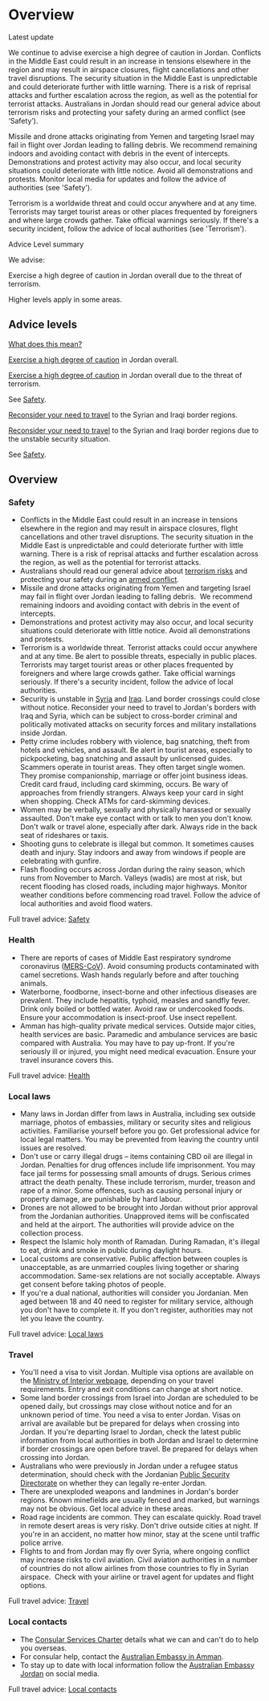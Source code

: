 # Overview

Latest update

We continue to advise exercise a high degree of caution in Jordan. Conflicts in the Middle East could result in an increase in tensions elsewhere in the region and may result in airspace closures, flight cancellations and other travel disruptions. The security situation in the Middle East is unpredictable and could deteriorate further with little warning. There is a risk of reprisal attacks and further escalation across the region, as well as the potential for terrorist attacks. Australians in Jordan should read our general advice about terrorism risks and protecting your safety during an armed conflict (see ‘Safety’).  
  
Missile and drone attacks originating from Yemen and targeting Israel may fail in flight over Jordan leading to falling debris. We recommend remaining indoors and avoiding contact with debris in the event of intercepts. Demonstrations and protest activity may also occur, and local security situations could deteriorate with little notice. Avoid all demonstrations and protests. Monitor local media for updates and follow the advice of authorities (see 'Safety').  
  
Terrorism is a worldwide threat and could occur anywhere and at any time. Terrorists may target tourist areas or other places frequented by foreigners and where large crowds gather. Take official warnings seriously. If there's a security incident, follow the advice of local authorities (see 'Terrorism').

Advice Level summary

We advise:

Exercise a high degree of caution in Jordan overall due to the threat of terrorism.

Higher levels apply in some areas.

## Advice levels

[What does this mean?](/before-you-go/travel-advice-explained/)

[Exercise a high degree of caution](https://www.smartraveller.gov.au/consular-services/travel-advice-explained#level2) in Jordan overall.

[Exercise a high degree of caution](https://www.smartraveller.gov.au/consular-services/travel-advice-explained#level2) in Jordan overall due to the threat of terrorism.

See [Safety](#safety).

[Reconsider your need to travel](https://www.smartraveller.gov.au/consular-services/travel-advice-explained#level3) to the Syrian and Iraqi border regions.

[Reconsider your need to travel](https://www.smartraveller.gov.au/consular-services/travel-advice-explained#level3) to the Syrian and Iraqi border regions due to the unstable security situation.

See [Safety](#safety).

## Overview

### Safety

* Conflicts in the Middle East could result in an increase in tensions elsewhere in the region and may result in airspace closures, flight cancellations and other travel disruptions. The security situation in the Middle East is unpredictable and could deteriorate further with little warning. There is a risk of reprisal attacks and further escalation across the region, as well as the potential for terrorist attacks.
* Australians should read our general advice about [terrorism risks](https://aus01.safelinks.protection.outlook.com/?url=https%3A%2F%2Fwww.smartraveller.gov.au%2Fbefore-you-go%2Fsafety%2Fterrorism&data=05%7C02%7Ctravel.advice%40dfat.gov.au%7C16c8c58f64de46df6caa08ddb1e93e18%7C9b7f23b30e8347a58a40ffa8a6fea536%7C0%7C0%7C638862337525088846%7CUnknown%7CTWFpbGZsb3d8eyJFbXB0eU1hcGkiOnRydWUsIlYiOiIwLjAuMDAwMCIsIlAiOiJXaW4zMiIsIkFOIjoiTWFpbCIsIldUIjoyfQ%3D%3D%7C0%7C%7C%7C&sdata=5u8W%2FTVyGCdsRRl%2BmayaLkV%2FmR20Ls1LkH0pckMjk2w%3D&reserved=0) and protecting your safety during an [armed conflict](https://aus01.safelinks.protection.outlook.com/?url=https%3A%2F%2Fwww.smartraveller.gov.au%2Fbefore-you-go%2Fstaying-safe%2Farmed-conflict&data=05%7C02%7Ctravel.advice%40dfat.gov.au%7C16c8c58f64de46df6caa08ddb1e93e18%7C9b7f23b30e8347a58a40ffa8a6fea536%7C0%7C0%7C638862337525123454%7CUnknown%7CTWFpbGZsb3d8eyJFbXB0eU1hcGkiOnRydWUsIlYiOiIwLjAuMDAwMCIsIlAiOiJXaW4zMiIsIkFOIjoiTWFpbCIsIldUIjoyfQ%3D%3D%7C0%7C%7C%7C&sdata=xb7cAVOyMbxADT4V5Ll%2BRFOpW3qDG7nKTx0EB5CCHME%3D&reserved=0).
* Missile and drone attacks originating from Yemen and targeting Israel may fail in flight over Jordan leading to falling debris.  We recommend remaining indoors and avoiding contact with debris in the event of intercepts.
* Demonstrations and protest activity may also occur, and local security situations could deteriorate with little notice. Avoid all demonstrations and protests.
* Terrorism is a worldwide threat. Terrorist attacks could occur anywhere and at any time. Be alert to possible threats, especially in public places. Terrorists may target tourist areas or other places frequented by foreigners and where large crowds gather. Take official warnings seriously. If there's a security incident, follow the advice of local authorities.
* Security is unstable in [Syria](/destinations/middle-east/syria "Syria") and [Iraq](/destinations/middle-east/iraq "Iraq"). Land border crossings could close without notice. Reconsider your need to travel to Jordan's borders with Iraq and Syria, which can be subject to cross-border criminal and politically motivated attacks on security forces and military installations inside Jordan.
* Petty crime includes robbery with violence, bag snatching, theft from hotels and vehicles, and assault. Be alert in tourist areas, especially to pickpocketing, bag snatching and assault by unlicensed guides. Scammers operate in tourist areas. They often target single women. They promise companionship, marriage or offer joint business ideas. Credit card fraud, including card skimming, occurs. Be wary of approaches from friendly strangers. Always keep your card in sight when shopping. Check ATMs for card-skimming devices.
* Women may be verbally, sexually and physically harassed or sexually assaulted. Don't make eye contact with or talk to men you don't know. Don't walk or travel alone, especially after dark. Always ride in the back seat of rideshares or taxis.
* Shooting guns to celebrate is illegal but common. It sometimes causes death and injury. Stay indoors and away from windows if people are celebrating with gunfire.
* Flash flooding occurs across Jordan during the rainy season, which runs from November to March. Valleys (wadis) are most at risk, but recent flooding has closed roads, including major highways. Monitor weather conditions before commencing road travel. Follow the advice of local authorities and avoid flood waters.

Full travel advice: [Safety](#safety)

### Health

* There are reports of cases of Middle East respiratory syndrome coronavirus ([MERS-CoV](https://www.who.int/news-room/fact-sheets/detail/middle-east-respiratory-syndrome-coronavirus-(mers-cov))). Avoid consuming products contaminated with camel secretions. Wash hands regularly before and after touching animals.
* Waterborne, foodborne, insect-borne and other infectious diseases are prevalent. They include hepatitis, typhoid, measles and sandfly fever. Drink only boiled or bottled water. Avoid raw or undercooked foods. Ensure your accommodation is insect-proof. Use insect repellent.
* Amman has high-quality private medical services. Outside major cities, health services are basic. Paramedic and ambulance services are basic compared with Australia. You may have to pay up-front. If you're seriously ill or injured, you might need medical evacuation. Ensure your travel insurance covers this.

Full travel advice: [Health](#health)

### Local laws

* Many laws in Jordan differ from laws in Australia, including sex outside marriage, photos of embassies, military or security sites and religious activities. Familiarise yourself before you go. Get professional advice for local legal matters. You may be prevented from leaving the country until issues are resolved.
* Don't use or carry illegal drugs – items containing CBD oil are illegal in Jordan. Penalties for drug offences include life imprisonment. You may face jail terms for possessing small amounts of drugs. Serious crimes attract the death penalty. These include terrorism, murder, treason and rape of a minor. Some offences, such as causing personal injury or property damage, are punishable by hard labour.
* Drones are not allowed to be brought into Jordan without prior approval from the Jordanian authorities. Unapproved items will be confiscated and held at the airport. The authorities will provide advice on the collection process.
* Respect the Islamic holy month of Ramadan. During Ramadan, it's illegal to eat, drink and smoke in public during daylight hours.
* Local customs are conservative. Public affection between couples is unacceptable, as are unmarried couples living together or sharing accommodation. Same-sex relations are not socially acceptable. Always get consent before taking photos of people.
* If you're a dual national, authorities will consider you Jordanian. Men aged between 18 and 40 need to register for military service, although you don't have to complete it. If you don't register, authorities may not let you leave the country.

Full travel advice: [Local laws](#local-laws)

### Travel

* You'll need a visa to visit Jordan. Multiple visa options are available on the [Ministry of Interior webpage](https://moi.gov.jo/EN/Pages/Visa_E_Applications), depending on your travel requirements. Entry and exit conditions can change at short notice.
* Some land border crossings from Israel into Jordan are scheduled to be opened daily, but crossings may close without notice and for an unknown period of time. You need a visa to enter Jordan. Visas on arrival are available but be prepared for delays when crossing into Jordan. If you're departing Israel to Jordan, check the latest public information from local authorities in both Jordan and Israel to determine if border crossings are open before travel. Be prepared for delays when crossing into Jordan.
* Australians who were previously in Jordan under a refugee status determination, should check with the Jordanian [Public Security Directorate](https://psd.gov.jo/en-us) on whether they can legally re-enter Jordan.
* There are unexploded weapons and landmines in Jordan's border regions. Known minefields are usually fenced and marked, but warnings may not be obvious. Get local advice in these areas.
* Road rage incidents are common. They can escalate quickly. Road travel in remote desert areas is very risky. Don't drive outside cities at night. If you're in an accident, no matter how minor, stay at the scene until traffic police arrive.
* Flights to and from Jordan may fly over Syria, where ongoing conflict may increase risks to civil aviation. Civil aviation authorities in a number of countries do not allow airlines from those countries to fly in Syrian airspace.  Check with your airline or travel agent for updates and flight options.

Full travel advice: [Travel](#travel)

### Local contacts

* The [Consular Services Charter](/consular-services/consular-services-charter "Consular Services Charter") details what we can and can't do to help you overseas.
* For consular help, contact the [Australian Embassy in Amman](http://jordan.embassy.gov.au/aman/home.html).
* To stay up to date with local information follow the [Australian Embassy Jordan](https://www.facebook.com/AusEmbJO/) on social media.

Full travel advice: [Local contacts](#local-contacts)